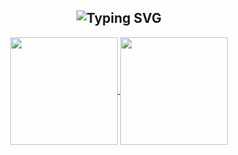 <h2 align="center">
  <img src="https://readme-typing-svg.herokuapp.com?font=Noto+Sans+Japanese&weight=900&size=28&pause=1000&color=FFD95B&center=true&random=false&width=435&lines=Rai+Pramana's+GitHub+Stats;%E3%83%A9%E3%82%A4%E3%83%BB%E3%83%97%E3%83%A9%E3%83%9E%E3%83%8A%E3%81%AEGitHub%E7%B5%B1%E8%A8%88" alt="Typing SVG" />
</h2>
  
<a align="center" href="https://github.com/rai-pramana">
  <div align=center>
    <img height=172em align="center" src="https://github-readme-stats-eight-theta.vercel.app/api?username=rai-pramana&show_icons=true&theme=great-gatsby&bg_color=00000000&include_all_commits=true&count_private=true&hide_title=true"/>
    <img height=172em align="center" src="https://github-readme-stats-eight-theta.vercel.app/api/top-langs/?username=rai-pramana&layout=compact&langs_count=8&theme=great-gatsby&bg_color=00000000"/>
  </div>
</a>
